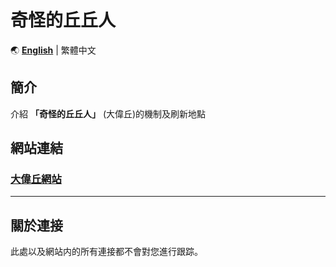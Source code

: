 # 奇怪的丘丘人

🌏 **[English](README_en.md)** | 繁體中文

## 簡介
介紹 **「奇怪的丘丘人」** (大偉丘)的機制及刷新地點  
  
## 網站連結
### [大偉丘網站](thc282.github.io/SpHilichurl, "大偉丘網站")

----------
## 關於連接
此處以及網站内的所有連接都不會對您進行跟踪。
